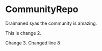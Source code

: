 # CommunityRepo

Draimaned syas the community is amazing.

This is change 2.

Change 3.
Changed line 8
